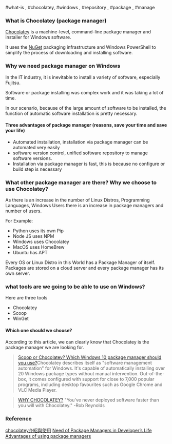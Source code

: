 #what-is , #chocolatey, #windows , #repository , #package , #manage 

### What is Chocolatey (package manager)

[Chocolatey](https://en.wikipedia.org/wiki/Chocolatey) is a machine-level, command-line package manager and installer for Windows software.

It uses the [NuGet](https://en.wikipedia.org/wiki/NuGet) packaging infrastructure and Windows PowerShell to simplify the process of downloading and installing software.

### Why we need package manager on Windows

In the IT industry, it is inevitable to install a variety of software, especially Fujitsu.

Software or package installing was complex work and it was taking a lot of time. 

In our scenario, because of the large amount of software to be installed, the function of automatic software installation is pretty necessary.


#### Three advantages of package manager (reasons, save your time and save your life)

* Automated installation, installation via package manager can be automated very easily
* software version control, unified software repository to manage software versions.
* Installation via package manager is fast, this is because no configure or build step is necessary

### What other package manager are there? Why we choose to use Chocolatey?

As there is an increase in the number of Linux Distros, Programming Languages, Windows Users there is an increase in package managers and number of users.

For Example:
* Python uses its own Pip
* Node JS uses NPM
* Windows uses Chocolatey
* MacOS uses HomeBrew
* Ubuntu has APT

Every OS or Linux Distro in this World has a Package Manager of itself. Packages are stored on a cloud server and every package manager has its own server.

### what tools are we going to be able to use on Windows? 

Here are three tools

* Chocolatey
* Scoop
* WinGet 

#### Which one should we choose?
According to this article, we can clearly know that Chocolatey is the package manager we are looking for.


>[Scoop or Chocolatey? Which Windows 10 package manager should you use?](https://www.onmsft.com/feature/scoop-or-chocolatey-which-windows-10-package-manager-should-you-use#:~:text=For%20most%20Windows%20users%2C%20we,are%20unhappy%20with%20Chocolatey)Chocolatey describes itself as "software management automation" for Windows. It's capable of automatically installing over 20 Windows package types without manual intervention. Out-of-the-box, it comes configured with support for close to 7,000 popular programs, including desktop favourites such as Google Chrome and VLC Media Player.

> [WHY CHOCOLATEY?](https://docs.chocolatey.org/en-us/why)
"You've never deployed software faster than you will with Chocolatey." -Rob Reynolds

### Reference

[chocolatey介紹與使用](https://www.jianshu.com/p/f6c4d261f356)
[Need of Package Managers in Developer’s Life](https://www.geeksforgeeks.org/need-of-package-managers-in-developers-life/#:~:text=Package%20Managers%20helps%20in%20the,check%20security%20and%20other%20things.)
[Advantages of using package managers](https://www.sbarjatiya.com/notes_wiki/index.php/Advantages_of_using_package_managers)


